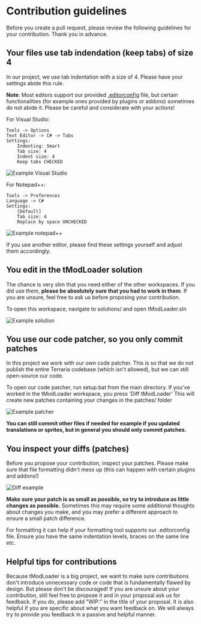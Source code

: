<!-- Maintainers, please do not edit this file without notifying the entire team. Thank you. -->

# Contribution guidelines
Before you create a pull request, please review the following guidelines for your contribution. Thank you in advance.

## Your files use tab indendation (keep tabs) of size 4
In our project, we use tab indentation with a size of 4. Please have your settings abide this rule.

**Note**: Most editors support our provided [.editorconfig](https://github.com/tModLoader/tModLoader/blob/master/.editorconfig) file, but certain functionalities (for example ones provided by plugins or addons) sometimes do not abide it. Please be careful and considerate with your actions!

For Visual Studio:

	Tools -> Options
	Text Editor -> C# -> Tabs
	Settings:
		Indenting: Smart
		Tab size: 4
		Indent size: 4
		Keep tabs CHECKED
    
![Example Visual Studio](https://i.imgur.com/1m8PLjn.png "Example Visual Studio")

For Notepad++:

	Tools -> Preferences
	Language -> C#
	Settings:
		[Default]
		Tab size: 4
		Replace by space UNCHECKED
		
![Example notepad++](https://i.imgur.com/kbF0CMu.png "Example Notepad++")

If you use another editor, please find these settings yourself and adjust them accordingly.

## You edit in the tModLoader solution
The chance is very slim that you need either of the other workspaces. If you did use them, **please be absolutely sure that you had to work in them**. If you are unsure, feel free to ask us before proposing your contribution.

To open this workspace, navigate to solutions/ and open tModLoader.sln

![Example solution](https://i.imgur.com/fLHUHgj.png "Example solution")

## You use our code patcher, so you only commit patches
In this project we work with our own code patcher. This is so that we do not publish the entire Terraria codebase (which isn't allowed), but we can still open-source our code.

To open our code patcher, run setup.bat from the main directory.
If you've worked in the tModLoader workspace, you press 'Diff tModLoader'
This will create new patches containing your changes in the patches/ folder

![Example patcher](https://i.imgur.com/Ltol24M.png "Example Patcher")

**You can still commit other files if needed for example if you updated translations or sprites, but in general you should only commit patches.**

## You inspect your diffs (patches)
Before you propose your contribution, inspect your patches. Please make sure that file formatting didn't mess up (this can happen with certain plugins and addons!)

![Diff example](https://i.imgur.com/jwu2GOG.png "Diff example")

**Make sure your patch is as small as possible, so try to introduce as little changes as possible.** Sometimes this may require some additional thoughts about changes you make, and you may prefer a different approach to ensure a small patch difference.

For formatting it can help if your formatting tool supports our .editorconfig file. Ensure you have the same indentation levels, braces on the same line etc.

## Helpful tips for contributions
Because tModLoader is a big project, we want to make sure contributions don't introduce unnecessary code or code that is fundamentally flawed by design. But please don't be discouraged! If you are unsure about your contribution, still feel free to propose it and in your proposal ask us for feedback. If you do, please add "WIP:" in the title of your proposal. It is also helpful if you are specific about what you want feedback on. We will always try to provide you feedback in a passive and helpful manner.
